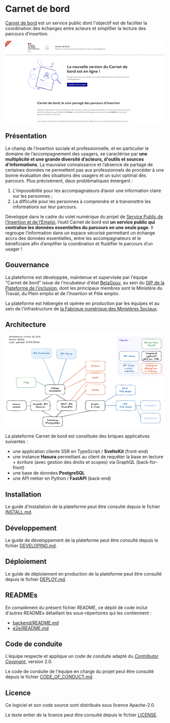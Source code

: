 # Carnet de bord

[Carnet de bord](https://carnet-de-bord.fabrique.social.gouv.fr/) est un service public dont l'objectif est de faciliter la coordination des échanges entre acteurs et simplifier la lecture des parcours d’insertion.

![Page d'accueil du site Carnet de bord](./docs/screenshot_cdb_20220819.png)

## Présentation

Le champ de l’insertion sociale et professionnelle, et en particulier le domaine de l’accompagnement des usagers, se caractérise par **une multiplicité et une grande diversité d’acteurs, d'outils et sources d'informations**. La mauvaise connaissance et l’absence de partage de certaines données ne permettent pas aux professionnels de procéder à une bonne évaluation des situations des usagers et un suivi optimal des parcours. Plus précisément, deux problématiques émergent :

1. L’impossibilité pour les accompagnateurs d’avoir une information claire sur les personnes ;
2. La difficulté pour les personnes à comprendre et à transmettre les informations sur leur parcours.

Développé dans le cadre du volet numérique du projet de [Service Public de l’Insertion et de l’Emploi](https://travail-emploi.gouv.fr/emploi-et-insertion/service-public-insertion-emploi-spie/article/le-service-public-de-l-insertion-et-de-l-emploi-spie-c-est-quoi), l’outil Carnet de bord est **un service public qui centralise les données essentielles du parcours en une seule page**. Il regroupe l’information dans un espace sécurisé permettant un échange accru des données essentielles, entre les accompagnateurs et le bénéficiaire afin d’amplifier la coordination et fluidifier le parcours d’un usager !

## Gouvernance

La plateforme est développée, maintenue et supervisée par l'équipe "Carnet de bord" issue de l'incubateur d'état [BetaGouv](https://beta.gouv.fr), au sein du [GIP de la Plateforme de l'inclusion](https://www.legifrance.gouv.fr/jorf/id/JORFTEXT000045614680), dont les principaux membres sont le Ministère du Travail, du Plein emploi et de l'Insertion et Pôle emploi.

La plateforme est hébergée et opérée en production par les équipes et au sein de l'infrastructure de [la Fabrique numérique des Ministères Sociaux](https://www.fabrique.social.gouv.fr/).

## Architecture

![Architecture applicative du projet](./docs/architecture_cdb_github_20220819.png)

La plateforme Carnet de bord est constituée des briques applicatives suivantes :
- une application cliente SSR en TypeScript / **SvelteKit** (front-end)
- une instance **Hasura** permettant au client de requêter la base en lecture + écriture (avec gestion des droits et scopes) via GraphQL (back-for-front)
- une base de données **PostgreSQL**
- une API métier en Python / **FastAPI** (back-end)

## Installation

Le guide d'installation de la plateforme peut être consulté depuis le fichier [INSTALL.md](./INSTALL.md).

## Développement

Le guide de développement de la plateforme peut être consulté depuis le fichier [DEVELOPING.md](./DEVELOPING.md).

## Déploiement

Le guide de déploiement en production de la plateforme peut être consulté depuis le fichier [DEPLOY.md](./DEPLOY.md).

## READMEs

En complément du présent fichier README, ce dépôt de code inclut d'autres READMEs détaillant les sous-répertoires qui les contiennent :
- [backend/README.md](./backend/README.md)
- [e2e/README.md](./e2e/README.md)

## Code de conduite

L'équipe respecte et applique un code de conduite adapté du [_Contributor Covenant_](https://www.contributor-covenant.org/), version 2.0.

Le code de conduite de l'équipe en charge du projet peut être consulté depuis le fichier [CODE_OF_CONDUCT.md](./CODE_OF_CONDUCT.md).

## Licence

Ce logiciel et son code source sont distribués sous licence Apache-2.0.

Le texte entier de la licence peut être consulté depuis le fichier [LICENSE](./LICENSE).
